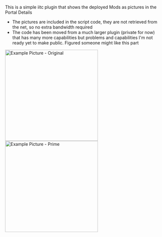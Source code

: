 This is a simple iitc plugin that shows the deployed Mods as pictures in the Portal Details
- The pictures are included in the script code, they are not retrieved from the net, so no extra
  bandwidth required
- The code has been moved from a much larger plugin (private for now) that has many more capabilities
  but problems and capabilities I'm not ready yet to make public. Figured someone might like this part
  
<img width="302" height="296" alt="Example Picture - Original" src="https://github.com/user-attachments/assets/037a13f2-8b12-4f68-b331-18ac437f7475" />
<img width="302" height="296" alt="Example Picture - Prime" src="https://github.com/user-attachments/assets/8b6f15ce-ef14-494a-bdcf-f67150b66a83" />
